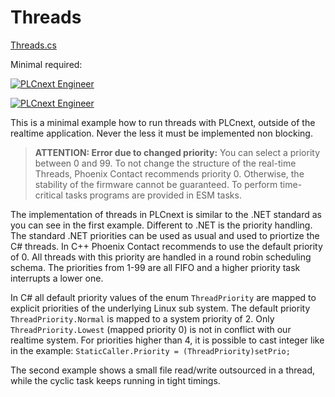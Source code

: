 ﻿# Threads

[Threads.cs](Threads.cs)

Minimal required:

[![PLCnext Engineer](https://img.shields.io/badge/PLCnext_Engineer-2019.0-blue.svg)](http://www.phoenixcontact.net/qr/1046008/softw)

[![PLCnext Engineer](https://img.shields.io/badge/PLCnext_Firmware-2019.0_LTS-blue.svg)](http://www.phoenixcontact.net/qr/2404267/firmware)

This is a minimal example how to run threads with PLCnext, outside of the realtime application. Never the less it must be implemented non blocking.

>**ATTENTION: Error due to changed priority:**
You can select a priority between 0 and 99. To not change the structure of the real-time Threads, Phoenix Contact recommends priority 0. Otherwise, the stability of the firmware cannot be guaranteed. To perform time-critical tasks programs are provided in ESM tasks.

The implementation of threads in PLCnext is similar to the .NET standard as you can see in the first example. Different to .NET is the priority handling. The standard .NET priorities can be used as usual and used to priortize the C# threads. In C++ Phoenix Contact recommends to use the default priority of 0. All threads with this priority are handled in a round robin scheduling schema. The priorities from 1-99 are all FIFO and a higher priority task interrupts a lower one.

In C# all default priority values of the enum `ThreadPriority` are mapped to explicit priorities of the underlying Linux sub system. The default priority `ThreadPriority.Normal` is mapped to a system priority of 2. Only `ThreadPriority.Lowest` (mapped priority 0) is not in conflict with our realtime system. For priorities higher than 4, it is possible to cast integer like in the example: `StaticCaller.Priority = (ThreadPriority)setPrio;`

The second example shows a small file read/write outsourced in a thread, while the cyclic task keeps running in tight timings.
